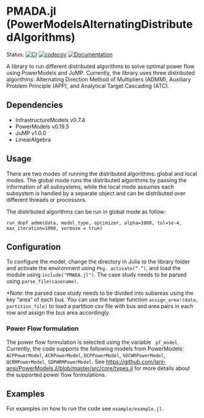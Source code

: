 #  PMADA.jl (PowerModelsAlternatingDistributedAlgorithms)

Status:
[![CI](https://github.com/mkhraijah/PMADA.jl/workflows/CI/badge.svg)](https://github.com/mkhraijah/PMADA.jl/actions?query=workflow%3ACI)
[![codecov](https://codecov.io/gh/mkhraijah/PMADA.jl/branch/main/graph/badge.svg)](https://codecov.io/gh/mkhraijah/PMADA.jl)
[![Documentation](https://github.com/mkhraijah/PMADA.jl/workflows/Documentation/badge.svg)]()
</p>

A library to run different distributed algorithms to solve optimal power flow using PowerModels and JuMP. Currently, the library uses three distributed algorithms: Alternating Direction Method of Multipliers (ADMM), Auxiliary Problem Principle (APP), and Analytical Target Cascading (ATC). 



## Dependencies
* InfrastructureModels v0.7.4
* PowerModels v0.19.5
* JuMP v1.0.0
* LinearAlgebra

## Usage

There are two modes of running the distributed algorithms: global and local modes. The global mode runs the distributed algorithms by passing the information of all subsystems, while the local mode assumes each subsystem is handled by a separate object and can be distributed over different threads or processors. 

The distirbuted algorithms can be run in global mode as follow: 

`run_dopf_admm(data, model_type, optimizer, alpha=1000, tol=1e-4, max_iteration=1000, verbose = true)`


## Configuration

To configure the model, change the directory in Julia to the library folder and activate the environment using `Pkg. activate(“.”)`, and load the module using `include("PMADA.jl")`. The case study needs to be parsed using `parse_file(casename)`. 

*Note: the parsed case study needs to be divided into subareas using the key “area” of each bus. You can use the helper function `assign_area!(data, partition_file)` to load a partition csv file with bus and area pairs in each row and assign the bus area accordingly.  

### Power Flow formulation 

The power flow formulation is selected using the variable ` pf_model`. Currently, the code supports the following models from PowerModels: 
`ACPPowerModel`, `ACRPowerModel`, `DCPPowerModel`, `SOCWRPowerModel`, `QCRMPowerModel`, `SDPWRMPowerModel`. See https://github.com/lanl-ansi/PowerModels.jl/blob/master/src/core/types.jl for more details about the supported power flow formulations. 


## Examples 

For examples on how to run the code see `example/example.jl`.
